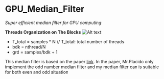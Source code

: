 # GPU_Median_Filter
*Super efficient median filter for GPU computing*

**Threads Organization on The Blocks**
![Alt text](https://cloud.githubusercontent.com/assets/14370804/22793865/bd5a38b8-eeb6-11e6-809f-ddb35557b30f.png "Threads Organization on The Blocks")
* T_total = samples * N // T_total: total number of threads  
* bdk = nthread/N        
* grd = samples/bdk + 1 


This median filter is based on the paper [link](http://ceur-ws.org/Vol-1543/p1.pdf "High Performance Median Filtering Algorithm Based on NVIDIA GPU Computing"). In the paper, Mr.Placido only implement the odd number median filter and my median filter can is suitable for both even and odd situation
